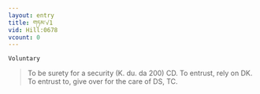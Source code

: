 ```yaml
---
layout: entry
title: གཏམ་√1
vid: Hill:0678
vcount: 0
---
```

`Voluntary` 
> To be surety for a security (K\.
 du\.
 da 200) CD\.
 To entrust, rely on DK\.
 To entrust to, give over for the care of DS, TC\.

